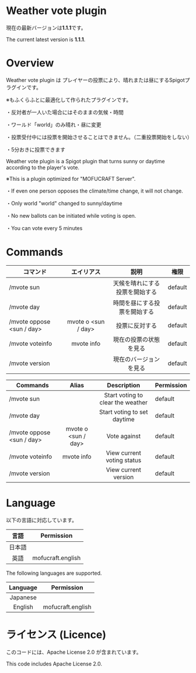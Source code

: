 # Weather vote plugin
現在の最新バージョンは**1.1.1**です。

The current latest version is **1.1.1**.
# Overview
Weather vote plugin は プレイヤーの投票により、晴れまたは昼にするSpigotプラグインです。

※もふくらふとに最適化して作られたプラグインです。

・反対者が一人いた場合にはそのままの気候・時間

・ワールド「world」のみ晴れ・昼に変更

・投票受付中には投票を開始させることはできません。（二重投票開始をしない）

・5分おきに投票できます

Weather vote plugin is a Spigot plugin that turns sunny or daytime according to the player's vote.

※This is a plugin optimized for "MOFUCRAFT Server".

・If even one person opposes the climate/time change, it will not change.

・Only world "world" changed to sunny/daytime

・No new ballots can be initiated while voting is open.

・You can vote every 5 minutes

# Commands

| コマンド                      |        エイリアス        |       説明        | 権限      |
|---------------------------|:-------------------:|:---------------:|---------|
| /mvote sun                |                     | 天候を晴れにする投票を開始する | default |
| /mvote day                |                     | 時間を昼にする投票を開始する  | default |
| /mvote oppose <sun / day> | mvote o <sun / day> |     投票に反対する     | default |
| /mvote voteinfo           |     mvote info      |   現在の投票の状態を見る   | default |
| /mvote version            |                     |   現在のバージョンを見る   | default |

| Commands                  |        Alias        |            Description            | Permission |
|---------------------------|:-------------------:|:---------------------------------:|------------|
| /mvote sun                |                     | Start voting to clear the weather | default    |
| /mvote day                |                     |    Start voting to set daytime    | default    |
| /mvote oppose <sun / day> | mvote o <sun / day> |           Vote against            | default    |
| /mvote voteinfo           |     mvote info      |    View current voting status     | default    |
| /mvote version            |                     |       View current version        | default    |

# Language
以下の言語に対応しています。

| 言語  |     Permission     |
|:---:|:------------------:|
| 日本語 |                    |
| 英語  | mofucraft.english  |


The following languages are supported.

| Language |     Permission     |
|:--------:|:------------------:|
| Japanese |                    |
| English  | mofucraft.english  |

# ライセンス (Licence)
このコードには、Apache License 2.0 が含まれています。

This code includes Apache License 2.0.